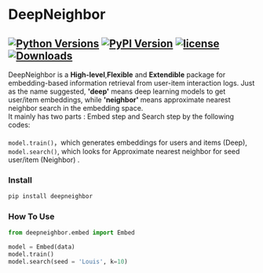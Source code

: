 # DeepNeighbor

[![Python Versions](https://img.shields.io/pypi/pyversions/deepneighbor.svg)](https://pypi.org/project/deepneighbor)
[![PyPI Version](https://img.shields.io/pypi/v/deepneighbor.svg)](https://pypi.org/project/deepneighbor)
[![license](https://img.shields.io/github/license/LouisBIGDATA/deepneighbor.svg?maxAge=2592000)](https://github.com/LouisBIGDATA/deepneighbor)
[![Downloads](https://pepy.tech/badge/deepneighbor)](https://pepy.tech/project/deepneighbor)
---

DeepNeighbor is a **High-level**,**Flexible** and **Extendible** package for embedding-based information retrieval from user-item interaction logs. Just as the name suggested, **'deep'** means deep learning models to get user/item embeddings, while **'neighbor'** means approximate nearest neighbor search in the embedding space.<br>
It mainly has two parts : Embed step and Search step by the following codes:<br>
<br>`model.train()`，which generates embeddings for users and items (Deep),
<br> `model.search()`, which looks for Approximate nearest neighbor for seed user/item (Neighbor) .


### Install
```python
pip install deepneighbor
```
### How To Use

```python
from deepneighbor.embed import Embed

model = Embed(data)
model.train()
model.search(seed = 'Louis', k=10)
```
